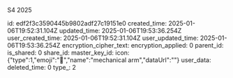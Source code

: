 S4 2025

id: edf2f3c3590445b9802adf27c19151e0
created_time: 2025-01-06T19:52:31.104Z
updated_time: 2025-01-06T19:53:36.254Z
user_created_time: 2025-01-06T19:52:31.104Z
user_updated_time: 2025-01-06T19:53:36.254Z
encryption_cipher_text: 
encryption_applied: 0
parent_id: 
is_shared: 0
share_id: 
master_key_id: 
icon: {"type":1,"emoji":"🦾","name":"mechanical arm","dataUrl":""}
user_data: 
deleted_time: 0
type_: 2